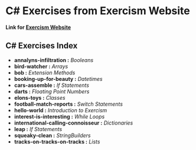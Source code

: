 # C# Exercises from Exercism Website

**Link for [Exercism Website](https://exercism.org/)**

## C# Exercises Index

+ **annalyns-infiltration :** *Booleans*
+ **bird-watcher :** *Arrays*
+ **bob :** *Extension Methods*
+ **booking-up-for-beauty :** *Datetimes*
+ **cars-assemble :** *If Statements*
+ **darts :** *Floating Point Numbers*
+ **elons-toys :** *Classes*
+ **football-match-reports :** *Switch Statements*
+ **hello-world :** *Introduction to Exercism*
+ **interest-is-interesting :** *While Loops*
+ **international-calling-connoisseur :** *Dictionaries*
+ **leap :** *If Statements*
+ **squeaky-clean :** *StringBuilders*
+ **tracks-on-tracks-on-tracks :** *Lists*